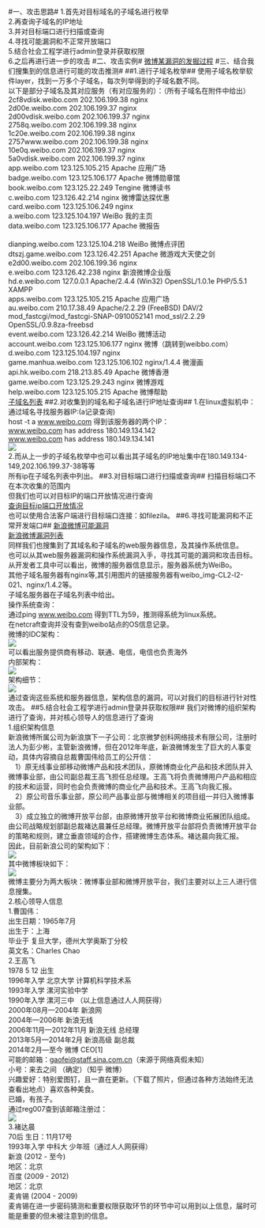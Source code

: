 #一、攻击思路#
1.首先对目标域名的子域名进行枚举
</br>2.再查询子域名的IP地址
</br>3.并对目标端口进行扫描或查询
</br>4.寻找可能漏洞和不正常开放端口
</br>5.结合社会工程学进行admin登录并获取权限
</br>6.之后再进行进一步的攻击
#二、攻击实例#
[微博某漏洞的发掘过程](https://github.com/mysomeonelikeyou/ns/blob/patch-1/2015-2/LMY_WXW_WXT/%E5%BE%AE%E5%8D%9A%E6%BC%8F%E6%B4%9E%E5%AE%9E%E4%BE%8B.md)
#三、结合我们搜集到的信息进行可能的攻击推测#
##1.进行子域名枚举##
使用子域名枚举软件layer，找到一万多个子域名，每次列举得到的子域名数不同。
</br>以下是部分子域名及其对应服务（有对应服务的）：（所有子域名在附件中给出）
</br>2cf8vdisk.weibo.com   202.106.199.38   nginx
</br>2d00e.weibo.com   202.106.199.37   nginx
</br>2d00vdisk.weibo.com   202.106.199.37   nginx
</br>2758q.weibo.com   202.106.199.38   nginx
</br>1c20e.weibo.com   202.106.199.38   nginx
</br>2757www.weibo.com   202.106.199.38   nginx
</br>10e0q.weibo.com   202.106.199.37   nginx
</br>5a0vdisk.weibo.com   202.106.199.37   nginx
</br>app.weibo.com   123.125.105.215   Apache          应用广场
</br>badge.weibo.com   123.125.106.177   Apache			微博勋章馆
</br>book.weibo.com   123.125.22.249   Tengine			微博读书
</br>c.weibo.com   123.126.42.214   nginx				微博雷达探优惠
</br>card.weibo.com   123.125.106.249   nginx
</br>a.weibo.com   123.125.104.197   WeiBo            我的主页
</br>data.weibo.com   123.125.106.177   Apache			微报告
</br></br>dianping.weibo.com   123.125.104.218   WeiBo		微博点评团
</br>dtszj.game.weibo.com   123.126.42.251   Apache		微游戏大天使之剑
</br>e2d00.weibo.com   202.106.199.36   nginx
</br>e.weibo.com   123.126.42.238   nginx				新浪微博企业版
</br>hd.e.weibo.com   127.0.0.1   Apache/2.4.4 (Win32) OpenSSL/1.0.1e PHP/5.5.1		XAMPP
</br>apps.weibo.com   123.125.105.215   Apache			应用广场
</br>au.weibo.com   210.17.38.49   Apache/2.2.29 (FreeBSD) DAV/2 mod_fastcgi/mod_fastcgi-SNAP-0910052141 mod_ssl/2.2.29 OpenSSL/0.9.8za-freebsd
</br>event.weibo.com   123.126.42.214   WeiBo			微博活动
</br>account.weibo.com   123.125.106.177   nginx			微博（跳转到weibbo.com）
</br>d.weibo.com   123.125.104.197   nginx
</br>game.manhua.weibo.com   123.125.106.102   nginx/1.4.4	微漫画
</br>api.hk.weibo.com   218.213.85.49   Apache				微博香港
</br>game.weibo.com   123.125.29.243   nginx				微博游戏
</br>help.weibo.com   123.125.105.215   Apache				微博帮助
</br>[子域名列表](https://github.com/mysomeonelikeyou/ns/blob/patch-1/2015-2/lmy-wxw-wxt/%E5%AD%90%E5%9F%9F%E5%90%8D%E5%88%97%E8%A1%A8)
##2.对收集到的域名和子域名进行IP地址查询##
1.在linux虚拟机中：通过域名寻找服务器IP:(a记录查询)
</br>  host -t a www.weibo.com 得到该服务器的两个IP：
</br>www.weibo.com has address 180.149.134.142
</br>www.weibo.com has address 180.149.134.141
</br>![](https://github.com/mysomeonelikeyou/ns/blob/master/%CD%BC%C6%AC2.png)
</br>2.而从上一步的子域名枚举中也可以看出其子域名的IP地址集中在180.149.134-149,202.106.199.37-38等等
</br>所有ip在子域名列表中列出。
##3.对目标端口进行扫描或查询##
扫描目标端口不在本次收集的范围内
</br>但我们也可以对目标IP的端口开放情况进行查询
</br>[查询目标ip端口开放情况](https://github.com/mysomeonelikeyou/ns/blob/patch-1/2015-2/lmy-wxw-wxt/%E5%BC%80%E6%94%BE%E7%AB%AF%E5%8F%A3%E6%9F%A5%E8%AF%A2.png)
</br>也可以使用合法客户端进行目标端口连接：如filezila。
##6.寻找可能漏洞和不正常开发端口##
[新浪微博可能漏洞](https://github.com/mysomeonelikeyou/ns/blob/patch-1/2015-2/lmy-wxw-wxt/%E6%BC%8F%E6%B4%9E%E5%88%97%E8%A1%A8.md)
</br>[新浪微博漏洞列表](https://github.com/mysomeonelikeyou/ns/blob/patch-1/2015-2/lmy-wxw-wxt/%E6%BC%8F%E6%B4%9E%E5%88%97%E8%A1%A8%E6%88%AA%E5%9B%BE.png)
</br>同样我们也搜集到了其域名和子域名的web服务器信息，及其操作系统信息。
</br>也可以从其web服务器漏洞和操作系统漏洞入手，寻找其可能的漏洞和攻击目标。
</br>从开发者工具中可以看出，微博的服务器信息显示，服务器系统为WeiBo。
</br>其他子域名服务器有nginx等,其引用图片的链接服务器有weibo_img-CL2-l2-021、nginx/1.4.2等。
</br>子域名服务器在子域名列表中给出。
</br>操作系统查询：
</br>通过ping www.weibo.com 得到TTL为59，推测得系统为linux系统。
</br>在netcraft查询并没有查到weibo站点的OS信息记录。
</br>微博的IDC架构：
</br>![](https://github.com/mysomeonelikeyou/picture/blob/master/%E5%9B%BE%E7%89%871.png)
</br>可以看出服务提供商有移动、联通、电信，电信也负责海外
</br>内部架构：
</br>![](https://github.com/mysomeonelikeyou/picture/blob/master/%E5%9B%BE%E7%89%872.png)
</br>架构细节：
</br>![](https://github.com/mysomeonelikeyou/picture/blob/master/%E5%9B%BE%E7%89%873.png)
</br>通过查询这些系统和服务器信息，架构信息的漏洞，可以对我们的目标进行针对性攻击。
##5.结合社会工程学进行admin登录并获取权限##
我们对微博的组织架构进行了查询，并对核心领导人的信息进行了查询
</br>1.组织架构信息
</br>新浪微博所属公司为新浪旗下一子公司：北京微梦创科网络技术有限公司，注册时法人为彭少彬，主管新浪微博，但在2012年年底，新浪微博发生了巨大的人事变动，具体内容摘自总裁曹国伟给员工的公开信：
</br>　1）原无线事业部移动微博产品和技术团队，原微博商业化产品和技术团队并入微博事业部，由公司副总裁王高飞担任总经理。王高飞将负责微博用户产品和相应的技术和运营，同时也会负责微博的商业化产品和技术。王高飞向我汇报。
</br>　2）原公司音乐事业部，原公司产品事业部与微博相关的项目组一并归入微博事业部。
</br>　3）成立独立的微博开放平台部，由原微博开放平台和微博商业拓展团队组成。由公司战略规划部副总裁褚达晨兼任总经理。微博开放平台部将负责微博开放平台的策略和规则，建立垂直领域的合作，搭建微博生态体系。褚达晨向我汇报。
</br>因此，目前新浪公司的架构如下：
</br>![](https://github.com/mysomeonelikeyou/ns/blob/master/%CD%BC%C6%AC5.png)
</br>其中微博板块如下：
</br>![](https://github.com/mysomeonelikeyou/ns/blob/master/%CD%BC%C6%AC6.png)
</br>微博主要分为两大板块：微博事业部和微博开放平台，我们主要对以上三人进行信息搜集。
</br>2.核心领导人信息
</br>1.曹国伟：
</br>出生日期：1965年7月
</br>出生于：上海
</br>毕业于 复旦大学，德州大学奥斯丁分校
</br>英文名：Charles Chao
</br>2.王高飞 
</br>1978 5 12 出生
</br>1996年入学 北京大学 计算机科学技术系
</br>1993年入学 漯河实验中学
</br>1990年入学 漯河三中     （以上信息通过人人网获得）
</br>2000年08月—2004年 新浪网
</br>2004年—2006年 新浪无线
</br>2006年11月—2012年11月 新浪无线 总经理
</br>2013年5月—2014年2月 新浪高级 副总裁
</br>2014年2月—至今 微博 CEO[1]
</br>可能的邮箱：gaofei@staff.sina.com.cn（来源于网络真假未知）
</br>小号：来去之间 （确定）（知乎 微博）
</br>兴趣爱好：特别爱图钉，且一直在更新。（下载了照片，但通过各种方法始终无法查看出地点）喜欢各种美食。
</br>已婚，有孩子。
</br>通过reg007查到该邮箱注册过：
</br>![](https://github.com/mysomeonelikeyou/ns/blob/master/%CD%BC%C6%AC7.png)
</br>3.褚达晨 
</br>70后 生日：11月17号
</br>1993年入学 中科大 少年班（通过人人网获得）
</br>新浪 (2012 - 至今) 
</br>地区：北京
</br>百度 (2009 - 2012) 
</br>地区：北京
</br>麦肯锡 (2004 - 2009)
</br>麦肯锡在进一步密码猜测和重要权限获取环节的环节中可以用到以上信息，届时可能是重要的但未被注意到的信息。
